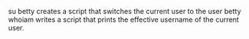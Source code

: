 su betty creates a script that switches the current user to the user betty
whoiam writes a script that prints the effective username of the current user.


